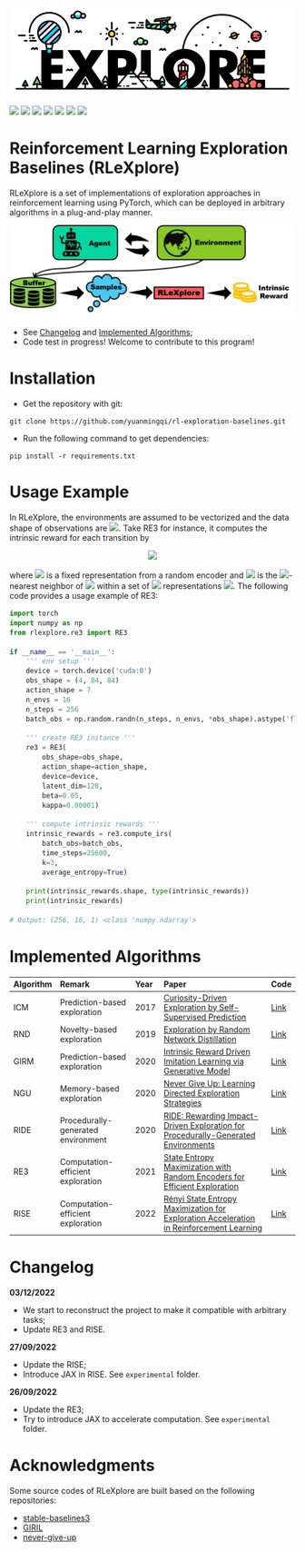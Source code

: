 <div align=center>
<img src='./docs/logo.jpg'>
</div>

<img src="https://img.shields.io/badge/Python->=3.8-brightgreen"> <img src="https://img.shields.io/badge/PyTorch->=1.8.1-orange"> <img src="https://img.shields.io/badge/Gym->=0.21.1-%23252422"> <img src="https://img.shields.io/badge/PyBullet-3.2.5-%2306d6a0">  <img src="https://img.shields.io/badge/DMC Suite-1.0.5-blue"> <img src="https://img.shields.io/badge/JAX-0.3.17-%238338ec"> <img src="https://img.shields.io/badge/Docs-Developing-%23ff595e"> 


# Reinforcement Learning Exploration Baselines (RLeXplore)

RLeXplore is a set of implementations of exploration approaches in reinforcement learning using PyTorch, which can be deployed in arbitrary algorithms in a plug-and-play manner. 

<div align=center>
<img src='./docs/flowchart.png' style="width: 600px">
</div>

- See [Changelog](#changelog) and [Implemented Algorithms](#implemented-algorithms);
- Code test in progress! Welcome to contribute to this program!

# Installation
- Get the repository with git:
```
git clone https://github.com/yuanmingqi/rl-exploration-baselines.git
```
- Run the following command to get dependencies:
```shell
pip install -r requirements.txt
```

# Usage Example
In RLeXplore, the environments are assumed to be vectorized and the data shape of observations are ![](https://latex.codecogs.com/svg.image?(N_{steps},N_{envs},Obs\:shape)). Take RE3 for instance, it computes the intrinsic reward for each transition by

<div align=center>
<img src='https://latex.codecogs.com/svg.image?I_{t}=\log(\Vert\boldsymbol{y}_{t}-\tilde{\boldsymbol{y}}_{t}\Vert_{2}&plus;1)'>
</div>

where ![](https://latex.codecogs.com/svg.image?\boldsymbol{y}_{t}=f_{\boldsymbol{\theta}}(\boldsymbol{s}_t)) is a fixed representation from a random encoder and ![](https://latex.codecogs.com/svg.image?\tilde{\boldsymbol{y}}_{t}) is the ![](https://latex.codecogs.com/svg.image?k)-nearest
neighbor of ![](https://latex.codecogs.com/svg.image?\tilde{\boldsymbol{y}}_{t}) within a set of ![](https://latex.codecogs.com/svg.image?N) representations ![](https://latex.codecogs.com/svg.image?\\{\boldsymbol{y}_{1},\boldsymbol{y}_{2},\dots,\boldsymbol{y}_{N}\\}). The following code provides a usage example of RE3:
```python
import torch
import numpy as np
from rlexplore.re3 import RE3

if __name__ == '__main__':
    ''' env setup '''
    device = torch.device('cuda:0')
    obs_shape = (4, 84, 84)
    action_shape = 7
    n_envs = 16 
    n_steps = 256 
    batch_obs = np.random.randn(n_steps, n_envs, *obs_shape).astype('float32')

    ''' create RE3 instance '''
    re3 = RE3(
        obs_shape=obs_shape, 
        action_shape=action_shape, 
        device=device,
        latent_dim=128,
        beta=0.05,
        kappa=0.00001)

    ''' compute intrinsic rewards '''
    intrinsic_rewards = re3.compute_irs(
        batch_obs=batch_obs,
        time_steps=25600,
        k=3,
        average_entropy=True)

    print(intrinsic_rewards.shape, type(intrinsic_rewards))
    print(intrinsic_rewards)

# Output: (256, 16, 1) <class 'numpy.ndarray'>
```

# Implemented Algorithms
| Algorithm | Remark                             | Year | Paper                                                                                                                                             | Code                                                                                    |
|:----------|:-----------------------------------|:-----|:--------------------------------------------------------------------------------------------------------------------------------------------------|:----------------------------------------------------------------------------------------|
| ICM       | Prediction-based exploration       | 2017 | [Curiosity-Driven Exploration by Self-Supervised Prediction](http://proceedings.mlr.press/v70/pathak17a/pathak17a.pdf)                            | [Link](https://github.com/yuanmingqi/rl-exploration-baselines/tree/main/rlexplore/icm)  |
| RND       | Novelty-based exploration          | 2019 | [Exploration by Random Network Distillation](https://arxiv.org/pdf/1810.12894.pdf)                                                                | [Link](https://github.com/yuanmingqi/rl-exploration-baselines/tree/main/rlexplore/rnd)  |
| GIRM      | Prediction-based exploration       | 2020 | [Intrinsic Reward Driven Imitation Learning via Generative Model](http://proceedings.mlr.press/v119/yu20d/yu20d.pdf)                              | [Link](https://github.com/yuanmingqi/rl-exploration-baselines/tree/main/rlexplore/girm) |
| NGU       | Memory-based exploration           | 2020 | [Never Give Up: Learning Directed Exploration Strategies](https://arxiv.org/pdf/2002.06038)                                                       | [Link](https://github.com/yuanmingqi/rl-exploration-baselines/tree/main/rlexplore/ngu)  |
| RIDE      | Procedurally-generated environment | 2020 | [RIDE: Rewarding Impact-Driven Exploration for Procedurally-Generated Environments](https://arxiv.org/pdf/2002.12292)                             | [Link](https://github.com/yuanmingqi/rl-exploration-baselines/tree/main/rlexplore/ride) |
| RE3       | Computation-efficient exploration  | 2021 | [State Entropy Maximization with Random Encoders for Efficient Exploration](http://proceedings.mlr.press/v139/seo21a/seo21a.pdf)                  | [Link](https://github.com/yuanmingqi/rl-exploration-baselines/tree/main/rlexplore/re3)  |
| RISE      | Computation-efficient exploration  | 2022 | [Rényi State Entropy Maximization for Exploration Acceleration in Reinforcement Learning](https://ieeexplore.ieee.org/abstract/document/9802917/) | [Link](https://github.com/yuanmingqi/rl-exploration-baselines/tree/main/rlexplore/rise) |

# Changelog
**03/12/2022**
- We start to reconstruct the project to make it compatible with arbitrary tasks;
- Update RE3 and RISE.

**27/09/2022**
- Update the RISE;
- Introduce JAX in RISE. See ```experimental``` folder.


**26/09/2022**
- Update the RE3;
- Try to introduce JAX to accelerate computation. See ```experimental``` folder.

# Acknowledgments
Some source codes of RLeXplore are built based on the following repositories:

- [stable-baselines3](https://github.com/DLR-RM/stable-baselines3)
- [GIRIL](https://github.com/xingruiyu/GIRIL)
- [never-give-up](https://github.com/Coac/never-give-up)
